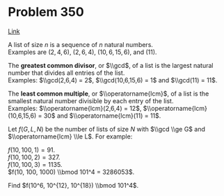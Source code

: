 # Problem 350

[Link](https://projecteuler.net/problem=350)

A list of size $n$ is a sequence of $n$ natural numbers.  
Examples are $(2,4,6)$, $(2,6,4)$, $(10,6,15,6)$, and $(11)$. 

The **greatest common divisor**, or $\\gcd$, of a list is the largest natural number that divides all entries of the list.  
Examples: $\\gcd(2,6,4) = 2$, $\\gcd(10,6,15,6) = 1$ and $\\gcd(11) = 11$. 

The **least common multiple**, or $\\operatorname{lcm}$, of a list is the smallest natural number divisible by each entry of the list.  
Examples: $\\operatorname{lcm}(2,6,4) = 12$, $\\operatorname{lcm}(10,6,15,6) = 30$ and $\\operatorname{lcm}(11) = 11$. 

Let $f(G, L, N)$ be the number of lists of size $N$ with $\\gcd \\ge G$ and $\\operatorname{lcm} \\le L$. For example: 

$f(10, 100, 1) = 91$.  
$f(10, 100, 2) = 327$.  
$f(10, 100, 3) = 1135$.  
$f(10, 100, 1000) \\bmod 101^4 = 3286053$. 

Find $f(10^6, 10^{12}, 10^{18}) \\bmod 101^4$.
